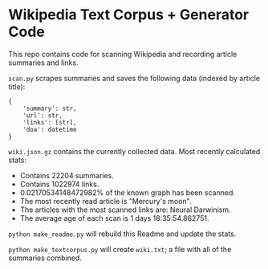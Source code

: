 

# Wikipedia Text Corpus + Generator Code

This repo contains code for scanning Wikipedia and recording article summaries and links.

`scan.py` scrapes summaries and saves the following data (indexed by article title):

```
{
    'summary': str,
    'url': str,
    'links': [str],
    'doa': datetime
}
```

`wiki.json.gz` contains the currently collected data.
Most recently calculated stats:
- Contains 22204 summaries.
- Contains 1022974 links.
- 0.02170534148472982% of the known graph has been scanned.
- The most recently read article is "Mercury's moon".
- The articles with the most scanned links are: Neural Darwinism.
- The average age of each scan is 1 days 18:35:54.862751.

`python make_readme.py` will rebuild this Readme and update the stats.

`python make_textcorpus.py` will create `wiki.txt`; a file with all of the summaries combined.

    
